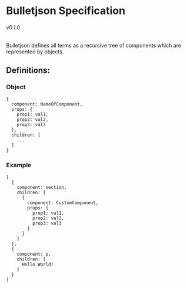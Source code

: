 # Bulletjson Specification

###### v0.1.0

Bulletjson defines all terms as a recursive tree of components which are represented by objects.




## Definitions:


### Object

```
{
  component: NameOfComponent,
  props: {
    prop1: val1,
    prop2: val2,
    prop3: val3
  },
  children: [
    ...
  ]
}
```


### Example

```
[
  {
    component: section,
    children: [
      {
        component: CustomComponent,
        props: {
          prop1: val1,
          prop2: val2,
          prop3: val3
        }
      }
    ]
  },
  {
    component: p,
    children: [
      Hello World!
    ]
  }
]
```
